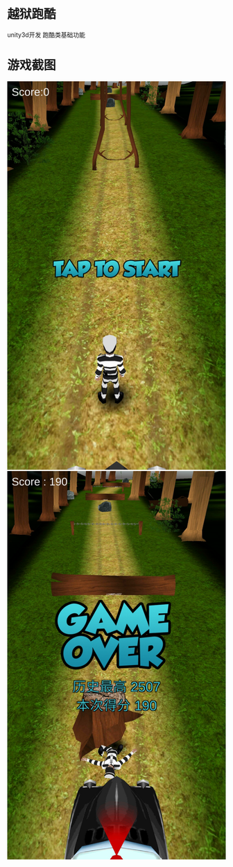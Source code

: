 # 越狱跑酷
unity3d开发 跑酷类基础功能

# 游戏截图
![image](https://github.com/LetitiaChan/EscapeEarth/blob/master/forReadMe/01.jpg)
![image](https://github.com/LetitiaChan/EscapeEarth/blob/master/forReadMe/02.jpg)


